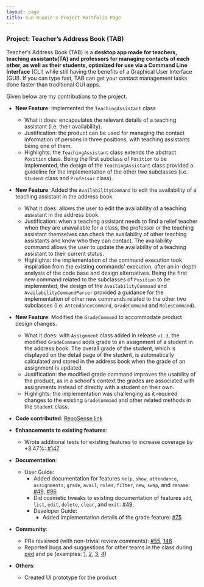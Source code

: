 ```yaml
---
layout: page
title: Sun Ruoxin's Project Portfolio Page
---
```


### Project: Teacher’s Address Book (TAB)

Teacher’s Address Book (TAB) is a **desktop app made for teachers, teaching assistants(TA) and professors for managing 
contacts of each other, as well as their students, optimized for use via a Command Line Interface** (CLI) while still 
having the benefits of a Graphical User Interface (GUI). If you can type fast, TAB can get your contact management tasks 
done faster than traditional GUI apps.

Given below are my contributions to the project.

* **New Feature**: Implemented the `TeachingAssistant` class
  * What it does: encapsulates the relevant details of a teaching assistant (i.e. their availability).
  * Justification: the product can be used for managing the contact information of persons in three positions, 
    with teaching assistants being one of them.
  * Highlights: the `TeachingAssistant` class extends the abstract `Position` class. 
    Being the first subclass of `Position` to be implemented, the design of the `TeachingAssistant` class provided a 
    guideline for the implementation of the other two subclasses (i.e. `Student` class and `Professor` class). 
* **New Feature**: Added the `AvailabilityCommand` to edit the availability of a teaching assistant in the address book.
  * What it does: allows the user to edit the availability of a teaching assistant in the address book.
  * Justification: when a teaching assistant needs to find a relief teacher when they are unavailable for a class, the 
    professor or the teaching assistant themselves can check the availability of other teaching assistants and know who 
    they can contact. The availability command allows the user to update the availability of a teaching assistant to their 
    current status. 
  * Highlights: the implementation of the command execution took inspiration from the existing commands' execution, 
    after an in-depth analysis of the code base and design alternatives. Being the first new command related to the 
    subclasses of `Position` to be implemented, the design of the `AvailabilityCommand` and `AvailabilityCommandParser` 
    provided a guidance for the implementation of other new commands related to the other two subclasses 
    (i.e. `AttendanceCommand`, `GradeCommand` and `RolesCommand`). 
* **New Feature**: Modified the `GradeCommand` to accommodate product design changes.
  * What it does: with `Assignment` class added in release `v1.3`, the modified `GradeCommand` adds grade to an 
    assignment of a student in the address book. The overall grade of the student, which is displayed on the detail page 
    of the student, is automatically calculated and stored in the address book when the grade of an assignment is updated.
  * Justification: the modified grade command improves the usability of the product, as in a school's context the grades 
    are associated with assignments instead of directly with a student on their own.
  * Highlights: the implementation was challenging as it required changes to the existing `GradeCommand` and other 
    related methods in the `Student` class.

* **Code contributed**: [RepoSense link](https://nus-cs2103-ay2223s1.github.io/tp-dashboard/?search=vantemoon&breakdown=true)

* **Enhancements to existing features**:
    * Wrote additional tests for existing features to increase coverage by +3.47%: 
      [#147](https://github.com/AY2223S1-CS2103T-T17-1/tp/pull/147)

* **Documentation**:
    * User Guide:
        * Added documentation for features `help`, `show`, `attendance`, `assignments`, `grade`, 
          `avail`, `roles`, `filter`, `new`, `swap`, and `rename`: 
          [#49](https://github.com/AY2223S1-CS2103T-T17-1/tp/pull/49), [#96](https://github.com/AY2223S1-CS2103T-T17-1/tp/pull/96)
        * Did cosmetic tweaks to existing documentation of features `add`, `list`, `edit`, `delete`, `clear`, and `exit`:
          [#49](https://github.com/AY2223S1-CS2103T-T17-1/tp/pull/49), 
      * Developer Guide:
        * Added implementation details of the grade feature: [#75](https://github.com/AY2223S1-CS2103T-T17-1/tp/pull/75)

* **Community**:
    * PRs reviewed (with non-trivial review comments): [#55](https://github.com/AY2223S1-CS2103T-T17-1/tp/pull/55), 
      [148](https://github.com/AY2223S1-CS2103T-T17-1/tp/pull/148)
    * Reported bugs and suggestions for other teams in the class during [ped](https://github.com/vantemoon/ped) and pe
      (examples: [1](https://github.com/vantemoon/ped/issues/1), [2](https://github.com/vantemoon/ped/issues/2),
      [3](https://github.com/vantemoon/ped/issues/6), [4](https://github.com/vantemoon/ped/issues/8))

* **Others**:
    * Created UI prototype for the product
